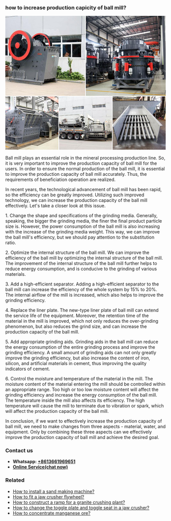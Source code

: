 <h3>how to increase production capicity of ball mill?</h3><img src='1701746122.jpg' alt=''><p>Ball mill plays an essential role in the mineral processing production line. So, it is very important to improve the production capacity of ball mill for the users. In order to ensure the normal production of the ball mill, it is essential to improve the production capacity of ball mill accurately. Thus, the requirements of beneficiation operation are realized.</p><p>In recent years, the technological advancement of ball mill has been rapid, so the efficiency can be greatly improved. Utilizing such improved technology, we can increase the production capacity of the ball mill effectively. Let's take a closer look at this issue.</p><p>1. Change the shape and specifications of the grinding media. Generally, speaking, the bigger the grinding media, the finer the final product particle size is. However, the power consumption of the ball mill is also increasing with the increase of the grinding media weight. This way, we can improve the ball mill's efficiency, but we should pay attention to the substitution ratio.</p><p>2. Optimize the internal structure of the ball mill. We can improve the efficiency of the ball mill by optimizing the internal structure of the ball mill. The improvement of the internal structure of the ball mill further helps to reduce energy consumption, and is conducive to the grinding of various materials.</p><p>3. Add a high-efficient separator. Adding a high-efficient separator to the ball mill can increase the efficiency of the whole system by 15% to 20%. The internal airflow of the mill is increased, which also helps to improve the grinding efficiency.</p><p>4. Replace the liner plate. The new-type liner plate of ball mill can extend the service life of the equipment. Moreover, the retention time of the material in the mill is improved, which not only reduces the over-grinding phenomenon, but also reduces the grind size, and can increase the production capacity of the ball mill.</p><p>5. Add appropriate grinding aids. Grinding aids in the ball mill can reduce the energy consumption of the entire grinding process and improve the grinding efficiency. A small amount of grinding aids can not only greatly improve the grinding efficiency, but also increase the content of iron, silicon, and artificial materials in cement, thus improving the quality indicators of cement.</p><p>6. Control the moisture and temperature of the material in the mill. The moisture content of the material entering the mill should be controlled within an appropriate range. Too high or too low moisture content will affect the grinding efficiency and increase the energy consumption of the ball mill. The temperature inside the mill also affects its efficiency. The high temperature will cause the mill to terminate due to vibration or spark, which will affect the production capacity of the ball mill.</p><p>In conclusion, if we want to effectively increase the production capacity of ball mill, we need to make changes from three aspects - material, water, and equipment. Only by combining these three aspects can we effectively improve the production capacity of ball mill and achieve the desired goal.</p><h3>Contact us</h3><ul><li><strong>Whatsapp:&nbsp;<a href="https://wa.me/8613661969651">+8613661969651</a></strong></li><li><a href="https://swt.shibang-china.com/?git&amp;zhl&amp;how to increase production capicity of ball mill"><strong>Online Service(chat now)</strong></a></li></ul><h3>Related</h3><ul><li><a href='How to install a sand making machine.md'>How to install a sand making machine?</a></li><li><a href='How to fit a jaw crusher flywheel.md'>How to fit a jaw crusher flywheel?</a></li><li><a href='How to construct a ramp for a granite crushing plant.md'>How to construct a ramp for a granite crushing plant?</a></li><li><a href='How to change the toggle plate and toggle seat in a jaw crusher.md'>How to change the toggle plate and toggle seat in a jaw crusher?</a></li><li><a href='How to concentrate manganese ore.md'>How to concentrate manganese ore?</a></li></ul>